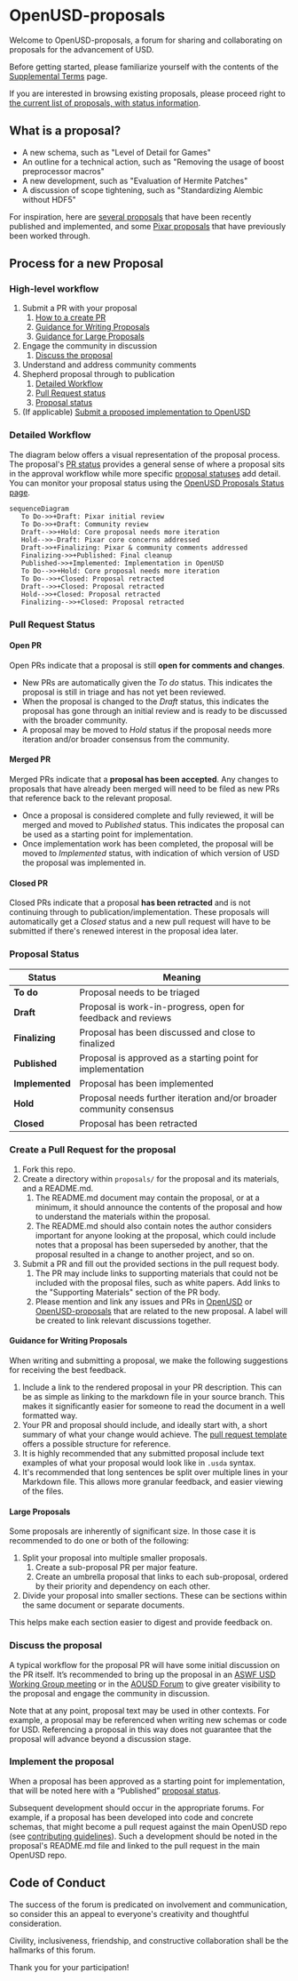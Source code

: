 # OpenUSD-proposals

Welcome to OpenUSD-proposals, a forum for sharing and collaborating on proposals 
for the advancement of USD.

Before getting started, please familiarize yourself with the contents of the 
[Supplemental Terms](https://openusd.org/release/contributing_supplemental.html) 
page.

If you are interested in browsing existing proposals, please proceed right to 
[the current list of proposals, with status information](https://github.com/orgs/PixarAnimationStudios/projects/1/views/1).

## What is a proposal?

- A new schema, such as "Level of Detail for Games"
- An outline for a technical action, such as "Removing the usage of boost preprocessor macros"
- A new development, such as "Evaluation of Hermite Patches"
- A discussion of scope tightening, such as "Standardizing Alembic without HDF5"

For inspiration, here are 
[several proposals](https://github.com/orgs/PixarAnimationStudios/projects/1/views/7) 
that have been recently published and implemented, and some 
[Pixar proposals](https://openusd.org/release/wp.html) that have previously been 
worked through.

## Process for a new Proposal

### High-level workflow

1. Submit a PR with your proposal
    1. [How to a create PR ](#create-a-pull-request-for-the-proposal)
    2. [Guidance for Writing Proposals](#guidance-for-writing-proposals)
    3. [Guidance for Large Proposals](#large-proposals)
2. Engage the community in discussion
    1. [Discuss the proposal](#discuss-the-proposal)
3. Understand and address community comments
4. Shepherd proposal through to publication 
    1. [Detailed Workflow](#detailed-workflow)
    2. [Pull Request status](#pull-request-status)
    3. [Proposal status](#proposal-status)
5. (If applicable) [Submit a proposed implementation to OpenUSD](#implement-the-proposal) 

### Detailed Workflow

The diagram below offers a visual representation of the proposal process. The 
proposal's [PR status](#pull-request-status) provides a general sense of where a 
proposal sits in the approval workflow while more specific 
[proposal statuses](#proposal-status) add detail. You can monitor your proposal 
status using the [OpenUSD Proposals Status page](https://github.com/orgs/PixarAnimationStudios/projects/1/views/2).

```mermaid
sequenceDiagram
   To Do->>+Draft: Pixar initial review
   To Do->>+Draft: Community review
   Draft-->>+Hold: Core proposal needs more iteration
   Hold-->>-Draft: Pixar core concerns addressed
   Draft->>+Finalizing: Pixar & community comments addressed
   Finalizing->>+Published: Final cleanup
   Published->>+Implemented: Implementation in OpenUSD
   To Do-->>+Hold: Core proposal needs more iteration
   To Do-->>+Closed: Proposal retracted
   Draft-->>+Closed: Proposal retracted
   Hold-->>+Closed: Proposal retracted
   Finalizing-->>+Closed: Proposal retracted
```

### Pull Request Status

#### Open PR

Open PRs indicate that a proposal is still **open for comments and changes**.
- New PRs are automatically given the _To do_ status. This indicates the 
  proposal is still in triage and has not yet been reviewed.
- When the proposal is changed to the _Draft_ status, this indicates the 
  proposal has gone through an initial review and is ready to be discussed with 
  the broader community.
- A proposal may be moved to _Hold_ status if the proposal needs more iteration 
  and/or broader consensus from the community.

#### Merged PR

Merged PRs indicate that a **proposal has been accepted**. Any changes to 
proposals that have already been merged will need to be filed as new PRs that 
reference back to the relevant proposal.
- Once a proposal is considered complete and fully reviewed, it will be merged 
  and moved to _Published_ status. This indicates the proposal can be used as a 
  starting point for implementation. 
- Once implementation work has been completed, the proposal will be moved to 
  _Implemented_ status, with indication of which version of USD the proposal was 
  implemented in.   

#### Closed PR

Closed PRs indicate that a proposal **has been retracted** and is not continuing 
through to publication/implementation. These proposals will automatically get a 
_Closed_ status and a new pull request will have to be submitted if there's 
renewed interest in the proposal idea later.

### Proposal Status

| Status       | Meaning                                                                 |
|--------------|-------------------------------------------------------------------------|
| **To do**     | Proposal needs to be triaged |
| **Draft**    | Proposal is work-in-progress, open for feedback and reviews   |
| **Finalizing**    | Proposal has been discussed and close to finalized   |
| **Published**| Proposal is approved as a starting point for implementation    |
| **Implemented** | Proposal has been implemented      |
| **Hold**     | Proposal needs further iteration and/or broader community consensus    |
| **Closed**   | Proposal has been retracted    |

### Create a Pull Request for the proposal

1. Fork this repo.
2. Create a directory within `proposals/` for the proposal and its materials, 
   and a README.md.
    1. The README.md document may contain the proposal, or at a minimum, it 
       should announce the contents of the proposal and how to understand the 
       materials within the proposal. 
    2. The README.md should also contain notes the author considers important 
       for anyone looking at the proposal, which could include notes that a 
       proposal has been superseded by another, that the proposal resulted in a 
       change to another project, and so on.
3. Submit a PR and fill out the provided sections in the pull request body.
    1. The PR may include links to supporting materials that could not be 
       included with the proposal files, such as white papers. Add links to the 
       "Supporting Materials" section of the PR body.
    2. Please mention and link any issues and PRs in 
       [OpenUSD](https://github.com/PixarAnimationStudios/OpenUSD) or 
       [OpenUSD-proposals](https://github.com/PixarAnimationStudios/OpenUSD-proposals) 
       that are related to the new proposal. A label will be created to link 
       relevant discussions together. 

#### Guidance for Writing Proposals

When writing and submitting a proposal, we make the following suggestions for 
receiving the best feedback.

1. Include a link to the rendered proposal in your PR description. This can be 
   as simple as linking to the markdown file in your source branch. This makes 
   it significantly easier for someone to read the document in a well formatted 
   way.
2. Your PR and proposal should include, and ideally start with, a short summary 
   of what your change would achieve. The 
   [pull request template](https://github.com/PixarAnimationStudios/OpenUSD-proposals/blob/main.github/pull_request_template.md) 
   offers a possible structure for reference.
3. It is highly recommended that any submitted proposal include text examples of 
   what your proposal would look like in `.usda` syntax.
4. It's recommended that long sentences be split over multiple lines in your 
   Markdown file. This allows more granular feedback, and easier viewing of the 
   files.

#### Large Proposals

Some proposals are inherently of significant size. In those case it is 
recommended to do one or both of the following:

1. Split your proposal into multiple smaller proposals.
   1. Create a sub-proposal PR per major feature. 
   2. Create an umbrella proposal that links to each sub-proposal, ordered by 
      their priority and dependency on each other.
2. Divide your proposal into smaller sections. These can be sections within the 
   same document or separate documents.

This helps make each section easier to digest and provide feedback on.

### Discuss the proposal

A typical workflow for the proposal PR will have some initial discussion on the 
PR itself. It’s recommended to bring up the proposal in an 
[ASWF USD Working Group meeting](https://www.aswf.io/get-involved/) or in the 
[AOUSD Forum](https://forum.aousd.org/) to give greater visibility to the 
proposal and engage the community in discussion.

Note that at any point, proposal text may be used in other contexts. For 
example, a proposal may be referenced when writing new schemas or code for USD. 
Referencing a proposal in this way does not guarantee that the proposal will 
advance beyond a discussion stage.

### Implement the proposal

When a proposal has been approved as a starting point for implementation, that 
will be noted here with a “Published” [proposal status](#proposal-status). 

Subsequent development should occur in the appropriate forums. For example, if a 
proposal has been developed into code and concrete schemas, that might become a 
pull request against the main OpenUSD repo (see 
[contributing guidelines](https://github.com/PixarAnimationStudios/OpenUSD/blob/dev/CONTRIBUTING.md)). 
Such a development should be noted in the proposal's README.md file and linked 
to the pull request in the main OpenUSD repo.

## Code of Conduct

The success of the forum is predicated on involvement and communication, so 
consider this an appeal to everyone's creativity and thoughtful consideration.

Civility, inclusiveness, friendship, and constructive collaboration shall be the 
hallmarks of this forum.

Thank you for your participation!

